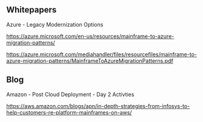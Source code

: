

## Whitepapers
 

Azure - Legacy Modernization Options

https://azure.microsoft.com/en-us/resources/mainframe-to-azure-migration-patterns/

https://azure.microsoft.com/mediahandler/files/resourcefiles/mainframe-to-azure-migration-patterns/MainframeToAzureMigrationPatterns.pdf


## Blog

Amazon - Post Cloud Deployment - Day 2 Activties

https://aws.amazon.com/blogs/apn/in-depth-strategies-from-infosys-to-help-customers-re-platform-mainframes-on-aws/



